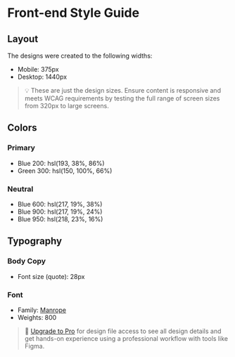 # Front-end Style Guide

## Layout

The designs were created to the following widths:

-   Mobile: 375px
-   Desktop: 1440px

> 💡 These are just the design sizes. Ensure content is responsive and meets WCAG requirements by testing the full range of screen sizes from 320px to large screens.

## Colors

### Primary

-   Blue 200: hsl(193, 38%, 86%)
-   Green 300: hsl(150, 100%, 66%)

### Neutral

-   Blue 600: hsl(217, 19%, 38%)
-   Blue 900: hsl(217, 19%, 24%)
-   Blue 950: hsl(218, 23%, 16%)

## Typography

### Body Copy

-   Font size (quote): 28px

### Font

-   Family: [Manrope](https://fonts.google.com/specimen/Manrope)
-   Weights: 800

> 💎 [Upgrade to Pro](https://www.frontendmentor.io/pro?ref=style-guide) for design file access to see all design details and get hands-on experience using a professional workflow with tools like Figma.
